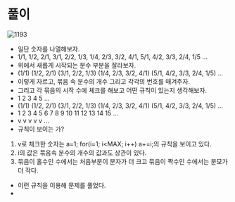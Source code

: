 # 풀이
![1193](https://github.com/uniye/Baekjoon/assets/92070609/b3b2c8ce-72b3-4664-96d5-466106167d5c)
- 일단 숫자를 나열해보자.
- 1/1, 1/2, 2/1, 3/1, 2/2, 1/3, 1/4, 2/3, 3/2, 4/1, 5/1, 4/2, 3/3, 2/4, 1/5 ...
- 위에서 새롭게 시작되는 분수 부분을 잘라보자.
- (1/1) (1/2, 2/1) (3/1, 2/2, 1/3) (1/4, 2/3, 3/2, 4/1) (5/1, 4/2, 3/3, 2/4, 1/5) ...
- 이렇게 자르고, 묶음 속 분수의 개수 그리고 각각의 번호를 매겨주자.
- 그리고 각 묶음의 시작 수에 체크를 해보고 어떤 규칙이 있는지 생각해보자.
-   1         2           3                 4                         5           ...
- (1/1) (1/2, 2/1) (3/1, 2/2, 1/3) (1/4, 2/3, 3/2, 4/1) (5/1, 4/2, 3/3, 2/4, 1/5) ...
-   1     2     3    4    5     6    7    8    9    10   11   12   13   14    15  ...
-   v     v          v               v                   v                        ...
-   규칙이 보이는 가?
1. v로 체크한 숫자는 a=1; for(i=1; i<MAX; i++) a+=i;의 규칙을 보이고 있다.
2. i의 값은 묶음속 분수의 개수의 값과도 상관이 있다. 
3. 묶음이 홀수인 수에서는 처음부분이 분자가 더 크고 묶음이 짝수인 수에서는 분모가 더 작다.
- 이런 규칙을 이용해 문제를 풀었다.
- 
